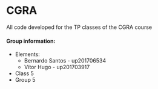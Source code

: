 # CGRA

All code developed for the TP classes of the CGRA course

#### Group information:
* Elements:
  * Bernardo Santos - up201706534
  * Vítor Hugo - up201703917
* Class 5
* Group 5
